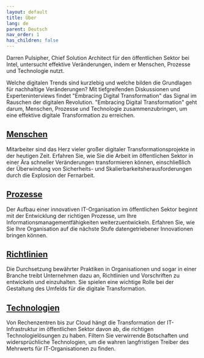 ```yaml
---
layout: default
title: Über
lang: de
parent: Deutsch
nav_order: 1
has_children: false
---
```


Darren Pulsipher, Chief Solution Architect für den öffentlichen Sektor bei Intel, untersucht effektive Veränderungen, indem er Menschen, Prozesse und Technologie nutzt.

Welche digitalen Trends sind kurzlebig und welche bilden die Grundlagen für nachhaltige Veränderungen? Mit tiefgreifenden Diskussionen und Experteninterviews findet "Embracing Digital Transformation" das Signal im Rauschen der digitalen Revolution. "Embracing Digital Transformation" geht darum, Menschen, Prozesse und Technologie zusammenzubringen, um eine effektive digitale Transformation zu erreichen.

## [Menschen](/tags/people)

Mitarbeiter sind das Herz vieler großer digitaler Transformationsprojekte in der heutigen Zeit. Erfahren Sie, wie Sie die Arbeit im öffentlichen Sektor in einer Ära schneller Veränderungen transformieren können, einschließlich der Überwindung von Sicherheits- und Skalierbarkeitsherausforderungen durch die Explosion der Fernarbeit.

## [Prozesse](/tags/process)

Der Aufbau einer innovativen IT-Organisation im öffentlichen Sektor beginnt mit der Entwicklung der richtigen Prozesse, um Ihre Informationsmanagementfähigkeiten weiterzuentwickeln. Erfahren Sie, wie Sie Ihre Organisation auf die nächste Stufe datengetriebener Innovationen bringen können.

## [Richtlinien](/tags/policy)

Die Durchsetzung bewährter Praktiken in Organisationen und sogar in einer Branche treibt Unternehmen dazu an, Richtlinien und Vorschriften zu entwickeln und einzuhalten. Sie spielen eine wichtige Rolle bei der Gestaltung des Umfelds für die digitale Transformation.

## [Technologien](/tags/technology)

Von Rechenzentren bis zur Cloud hängt die Transformation der IT-Infrastruktur im öffentlichen Sektor davon ab, die richtigen Technologielösungen zu haben. Filtern Sie verwirrende Botschaften und widersprüchliche Technologien, um die wahren langfristigen Treiber des Mehrwerts für IT-Organisationen zu finden.
